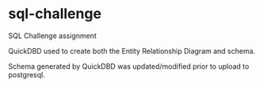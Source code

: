 # sql-challenge
SQL Challenge assignment

QuickDBD used to create both the Entity Relationship Diagram and schema.

Schema generated by QuickDBD was updated/modified prior to upload to postgresql.


